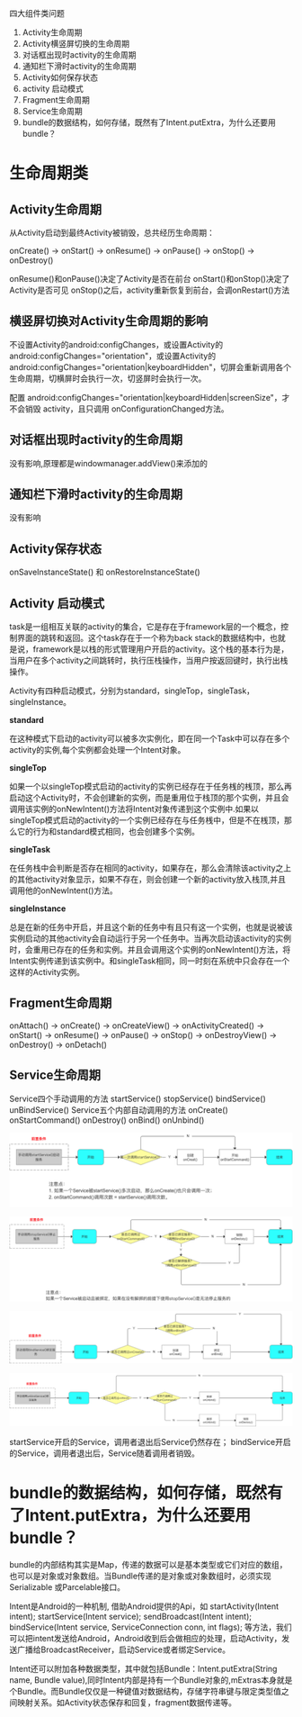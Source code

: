 四大组件类问题
1.	Activity生命周期
2.	Activity横竖屏切换的生命周期
3.	对话框出现时activity的生命周期
4.  通知栏下滑时activity的生命周期
5.  Activity如何保存状态
6.  activity 启动模式
7.  Fragment生命周期
8.  Service生命周期 
9.  bundle的数据结构，如何存储，既然有了Intent.putExtra，为什么还要用bundle？

# 生命周期类
## Activity生命周期

从Activity启动到最终Activity被销毁，总共经历生命周期：

onCreate() -> onStart() -> onResume() -> onPause() -> onStop() -> onDestroy()

onResume()和onPause()决定了Activity是否在前台
onStart()和onStop()决定了Activity是否可见
onStop()之后，activity重新恢复到前台，会调onRestart()方法

## 横竖屏切换对Activity生命周期的影响

不设置Activity的android:configChanges，或设置Activity的android:configChanges="orientation"，或设置Activity的android:configChanges="orientation|keyboardHidden"，切屏会重新调用各个生命周期，切横屏时会执行一次，切竖屏时会执行一次。

配置 android:configChanges="orientation|keyboardHidden|screenSize"，才不会销毁 activity，且只调用 onConfigurationChanged方法。

## 对话框出现时activity的生命周期

没有影响,原理都是windowmanager.addView()来添加的

## 通知栏下滑时activity的生命周期

没有影响

## Activity保存状态

onSaveInstanceState() 和 onRestoreInstanceState()

## Activity 启动模式

task是一组相互关联的activity的集合，它是存在于framework层的一个概念，控制界面的跳转和返回。这个task存在于一个称为back stack的数据结构中，也就是说，framework是以栈的形式管理用户开启的activity。这个栈的基本行为是，当用户在多个activity之间跳转时，执行压栈操作，当用户按返回键时，执行出栈操作。

Activity有四种启动模式，分别为standard，singleTop，singleTask，singleInstance。

**standard** 

在这种模式下启动的activity可以被多次实例化，即在同一个Task中可以存在多个activity的实例,每个实例都会处理一个Intent对象。

**singleTop**

如果一个以singleTop模式启动的activity的实例已经存在于任务桟的桟顶，那么再启动这个Activity时，不会创建新的实例，而是重用位于栈顶的那个实例，并且会调用该实例的onNewIntent()方法将Intent对象传递到这个实例中.如果以singleTop模式启动的activity的一个实例已经存在与任务桟中，但是不在桟顶，那么它的行为和standard模式相同，也会创建多个实例。

**singleTask**

在任务栈中会判断是否存在相同的activity，如果存在，那么会清除该activity之上的其他activity对象显示，如果不存在，则会创建一个新的activity放入栈顶,并且调用他的onNewIntent()方法。

**singleInstance**

总是在新的任务中开启，并且这个新的任务中有且只有这一个实例，也就是说被该实例启动的其他activity会自动运行于另一个任务中。当再次启动该activity的实例时，会重用已存在的任务和实例。并且会调用这个实例的onNewIntent()方法，将Intent实例传递到该实例中。和singleTask相同，同一时刻在系统中只会存在一个这样的Activity实例。

## Fragment生命周期

onAttach() -> onCreate() -> onCreateView() -> onActivityCreated() -> onStart() -> onResume() -> onPause() -> onStop() -> onDestroyView() -> onDestroy() -> onDetach()

## Service生命周期

Service四个手动调用的方法 startService() stopService() bindService() unBindService()
Service五个内部自动调用的方法 onCreate() onStartCommand() onDestroy() onBind() onUnbind()

![](/img/Service生命周期-startService.png)

![](/img/Service生命周期-stopService.png)

![](/img/Service生命周期-bindService.png)

![](/img/Service生命周期-unbindService.png)


startService开启的Service，调用者退出后Service仍然存在； 
bindService开启的Service，调用者退出后，Service随着调用者销毁。

# bundle的数据结构，如何存储，既然有了Intent.putExtra，为什么还要用bundle？

bundle的内部结构其实是Map，传递的数据可以是基本类型或它们对应的数组，也可以是对象或对象数组。当Bundle传递的是对象或对象数组时，必须实现Serializable 或Parcelable接口。

Intent是Android的一种机制, 借助Android提供的Api，如
startActivity(Intent intent);
startService(Intent service);
sendBroadcast(Intent intent);
bindService(Intent service, ServiceConnection conn, int flags);
等方法，我们可以把intent发送给Android，Android收到后会做相应的处理，启动Activity，发送广播给BroadcastReceiver，启动Service或者绑定Service。

Intent还可以附加各种数据类型，其中就包括Bundle：Intent.putExtra(String name, Bundle value),同时Intent内部是持有一个Bundle对象的,mExtras本身就是个Bundle。而Bundle仅仅是一种键值对数据结构，存储字符串键与限定类型值之间映射关系。如Activity状态保存和回复，fragment数据传递等。